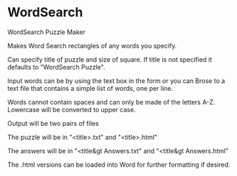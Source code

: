 # WordSearch
WordSearch Puzzle Maker

Makes Word Search rectangles of any words you specify.

Can specify title of puzzle and size of square. If title is not specified it defaults to "WordSearch Puzzle".

Input words can be by using the text box in the form or you can Brose to a text file that contains a simple list of words, one per line.

Words cannot contain spaces and can only be made of the letters A-Z. Lowercase will be converted to upper case.

Output will be two pairs of files

The puzzle will be in
  "&lt;title&gt;.txt" and
  "&lt;title&gt;.html"

The answers will be in
  "&lt;title&gt Answers.txt" and
  "&lt;title&gt Answers.html"

The .html versions can be loaded into Word for further formatting if desired.

